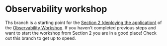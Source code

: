 # Observability workshop

Ths branch is a starting point for the [Section 2 (deploying the application)](https://observability-lab-cse.github.io/observability-lab-workshop/02-deploy-application/) of the [Observability Workshop](https://observability-lab-cse.github.io/observability-lab-workshop/). If you haven't completed previous steps and want to start the workshop from Section 2 you are in a good place! Check out this branch to get up to speed.
